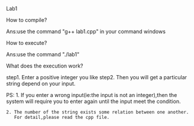 Lab1



How to compile?

Ans:use the command "g++ lab1.cpp" in your command windows

How to execute?

Ans:use the command "./lab1"


What does the execution work?

step1.   Enter a positive integer you like
step2.   Then you will get a particular string depend on your input.

PS: 
    1. If you enter a wrong input(ie:the input is not an integer),then
       the system will require you to enter again until the input meet
       the condition.
 
    2. The number of the string exists some relation between one another.
       For detail,please read the cpp file.
 


